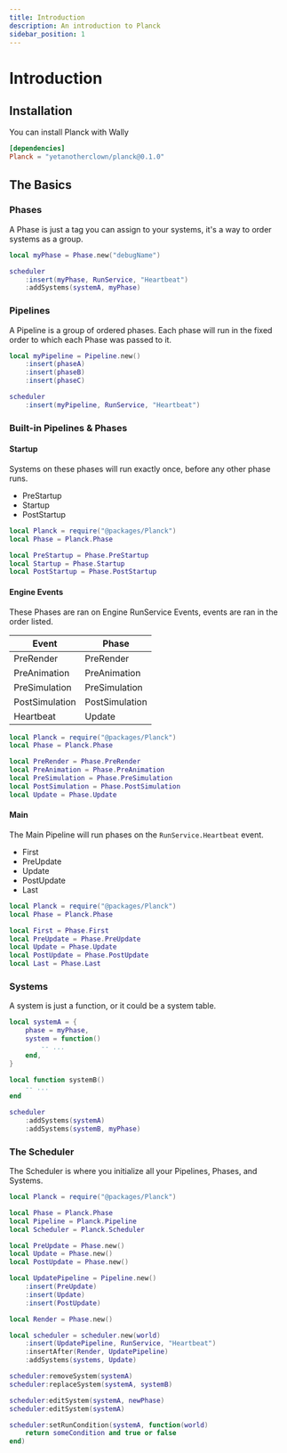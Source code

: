 ```yaml
---
title: Introduction
description: An introduction to Planck
sidebar_position: 1
---
```


# Introduction

## Installation

You can install Planck with Wally

```toml
[dependencies]
Planck = "yetanotherclown/planck@0.1.0"
```

## The Basics

### Phases

A Phase is just a tag you can assign to your systems, it's a way to order systems as a group.

```lua
local myPhase = Phase.new("debugName")

scheduler
    :insert(myPhase, RunService, "Heartbeat")
    :addSystems(systemA, myPhase)
```

### Pipelines

A Pipeline is a group of ordered phases. Each phase will run in the fixed order to which each Phase was passed to it.

```lua
local myPipeline = Pipeline.new()
    :insert(phaseA)
    :insert(phaseB)
    :insert(phaseC)

scheduler
    :insert(myPipeline, RunService, "Heartbeat")
```

### Built-in Pipelines & Phases

#### Startup

Systems on these phases will run exactly once, before any other phase runs.

- PreStartup
- Startup
- PostStartup

```lua
local Planck = require("@packages/Planck")
local Phase = Planck.Phase

local PreStartup = Phase.PreStartup
local Startup = Phase.Startup
local PostStartup = Phase.PostStartup
```

#### Engine Events

These Phases are ran on Engine RunService Events,
events are ran in the order listed.

| Event          | Phase          |
| -------------- | -------------- |
| PreRender      | PreRender      |
| PreAnimation   | PreAnimation   |
| PreSimulation  | PreSimulation  |
| PostSimulation | PostSimulation |
| Heartbeat      | Update         |

```lua
local Planck = require("@packages/Planck")
local Phase = Planck.Phase

local PreRender = Phase.PreRender
local PreAnimation = Phase.PreAnimation
local PreSimulation = Phase.PreSimulation
local PostSimulation = Phase.PostSimulation
local Update = Phase.Update
```

#### Main

The Main Pipeline will run phases on the `RunService.Heartbeat` event.

- First
- PreUpdate
- Update
- PostUpdate
- Last

```lua
local Planck = require("@packages/Planck")
local Phase = Planck.Phase

local First = Phase.First
local PreUpdate = Phase.PreUpdate
local Update = Phase.Update
local PostUpdate = Phase.PostUpdate
local Last = Phase.Last
```

### Systems

A system is just a function, or it could be a system table.

```lua
local systemA = {
    phase = myPhase,
    system = function()
        -- ...
    end,
}

local function systemB()
    -- ...
end

scheduler
    :addSystems(systemA)
    :addSystems(systemB, myPhase)
```

### The Scheduler

The Scheduler is where you initialize all your Pipelines, Phases, and Systems.

```lua
local Planck = require("@packages/Planck")

local Phase = Planck.Phase
local Pipeline = Planck.Pipeline
local Scheduler = Planck.Scheduler

local PreUpdate = Phase.new()
local Update = Phase.new()
local PostUpdate = Phase.new()

local UpdatePipeline = Pipeline.new()
	:insert(PreUpdate)
	:insert(Update)
	:insert(PostUpdate)

local Render = Phase.new()

local scheduler = scheduler.new(world)
    :insert(UpdatePipeline, RunService, "Heartbeat")
    :insertAfter(Render, UpdatePipeline)
    :addSystems(systems, Update)

scheduler:removeSystem(systemA)
scheduler:replaceSystem(systemA, systemB)

scheduler:editSystem(systemA, newPhase)
scheduler:editSystem(systemA)

scheduler:setRunCondition(systemA, function(world)
    return someCondition and true or false
end)
```